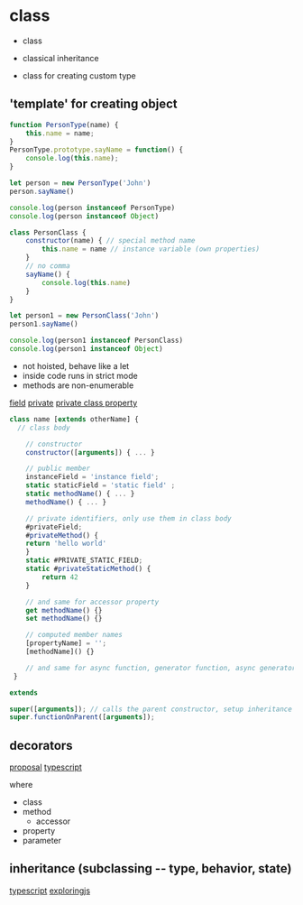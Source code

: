 # class

* class
* classical inheritance

* class for creating custom type


## 'template' for creating object

```js
function PersonType(name) {
    this.name = name;
}
PersonType.prototype.sayName = function() {
    console.log(this.name);
}

let person = new PersonType('John')
person.sayName()

console.log(person instanceof PersonType)
console.log(person instanceof Object)

class PersonClass {
    constructor(name) { // special method name
        this.name = name // instance variable (own properties)
    }
    // no comma
    sayName() {
        console.log(this.name)
    }
}

let person1 = new PersonClass('John')
person1.sayName()

console.log(person1 instanceof PersonClass)
console.log(person1 instanceof Object)
```

* not hoisted, behave like a let
* inside code runs in strict mode
* methods are non-enumerable

[field](https://github.com/tc39/proposal-class-fields)
[private](https://github.com/tc39/proposal-private-methods)
[private class property](https://github.com/tc39/proposal-static-class-features/)

```js
class name [extends otherName] {
  // class body

    // constructor
    constructor([arguments]) { ... }

    // public member
    instanceField = 'instance field';
    static staticField = 'static field' ;
    static methodName() { ... }
    methodName() { ... }

    // private identifiers, only use them in class body
    #privateField;
    #privateMethod() {     
    return 'hello world'
    }
    static #PRIVATE_STATIC_FIELD;
    static #privateStaticMethod() {
        return 42
    }

    // and same for accessor property
    get methodName() {}
    set methodName() {}

    // computed member names
    [propertyName] = '';
    [methodName]() {}

    // and same for async function, generator function, async generator function
 }
```

```js
extends

super([arguments]); // calls the parent constructor, setup inheritance
super.functionOnParent([arguments]);
```

## decorators

[proposal](https://github.com/tc39/proposal-decorators)
[typescript](https://www.typescriptlang.org/docs/handbook/decorators.html)


where
* class
* method
    * accessor
* property
* parameter

## inheritance (subclassing -- type, behavior, state)

[typescript](https://www.typescriptlang.org/docs/handbook/classes.html)
[exploringjs](https://exploringjs.com/impatient-js/ch_proto-chains-classes.html#classes)